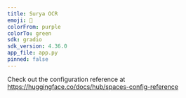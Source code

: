 ```yaml
---
title: Surya OCR
emoji: 👀
colorFrom: purple
colorTo: green
sdk: gradio
sdk_version: 4.36.0
app_file: app.py
pinned: false
---
```


Check out the configuration reference at https://huggingface.co/docs/hub/spaces-config-reference

